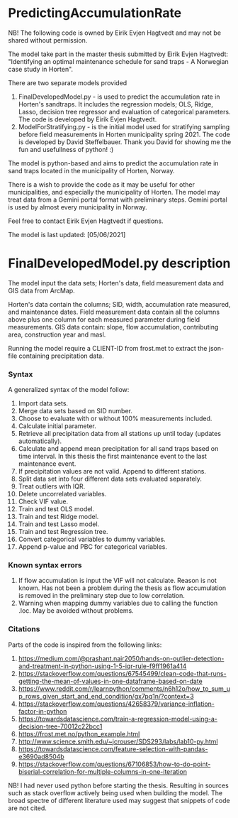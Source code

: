 # PredictingAccumulationRate


NB! The following code is owned by Eirik Evjen Hagtvedt and may not be shared without permission. 

The model take part in the master thesis submitted by Eirik Evjen Hagtvedt: "Identifying an optimal maintenance schedule for sand traps - A Norwegian case study in Horten". 

There are two separate models provided
1. FinalDevelopedModel.py - is used to predict the accumulation rate in Horten's sandtraps. It includes the regression models; OLS, Ridge, Lasso, decision tree regressor and evaluation of categorical parameters. The code is developed by Eirik Evjen Hagtvedt.
2. ModelForStratifying.py - is the initial model used for stratifying sampling before field measurements in Horten municipality spring 2021. The code is developed by David Steffelbauer. Thank you David for showing me the fun and usefullness of python! :) 

The model is python-based and aims to predict the accumulation rate in sand traps located in the municipality of Horten, Norway. 

There is  a wish to provide the code as it may be useful for other municipalities, and especially the municipality of Horten. The model may treat data from a Gemini portal format with preliminary steps. Gemini portal is used by almost every municipality in Norway. 

Feel free to contact Eirik Evjen Hagtvedt if questions. 

The model is last updated: [05/06/2021]

# FinalDevelopedModel.py description
The model input the data sets;  Horten's data, field measurement data and GIS data from ArcMap.

Horten's data contain the columns; SID, width, accumulation rate measured, and maintenance dates. 
Field measurement data contain all the columns above plus one column for each measured parameter during field measurements. GIS data contain: slope, flow accumulation, contributing area, construction year and masl. 

Running the model require a CLIENT-ID from frost.met to extract the json-file containing precipitation data.

### Syntax
A generalized syntax of the model follow:
1. Import data sets.
2. Merge data sets based on SID number. 
3. Choose to evaluate with or without 100\% measurements included.
4. Calculate initial parameter.
5. Retrieve all precipitation data from all stations up until today (updates automatically).
6. Calculate and append mean precipitation for all sand traps based on time interval. In this thesis the first maintenance event to the last maintenance event.
7. If precipitation values are not valid. Append to different stations. 
8. Split data set into four different data sets evaluated separately. 
9. Treat outliers with IQR. 
10. Delete uncorrelated variables.
11. Check VIF value.  
12. Train and test OLS model. 
13. Train and test Ridge model.
14. Train and test Lasso model.
15. Train and test Regression tree.
16. Convert categorical variables to dummy variables. 
17. Append p-value and PBC for categorical variables. 

### Known syntax errors
1. If flow accumulation is input the VIF will not calculate. Reason is not known. Has not been a problem during the thesis as flow accumulation is removed in the preliminary step due to low correlation. 
2. Warning when mapping dummy variables due to calling the function .loc. May be avoided without problems. 

### Citations
Parts of the code is inspired from the following links:
1. https://medium.com/@prashant.nair2050/hands-on-outlier-detection-and-treatment-in-python-using-1-5-iqr-rule-f9ff1961a414
2. https://stackoverflow.com/questions/67545499/clean-code-that-runs-getting-the-mean-of-values-in-one-dataframe-based-on-date
3. https://www.reddit.com/r/learnpython/comments/n6h12o/how_to_sum_up_rows_given_start_and_end_condition/gx7pq1n/?context=3
4. https://stackoverflow.com/questions/42658379/variance-inflation-factor-in-python
5. https://towardsdatascience.com/train-a-regression-model-using-a-decision-tree-70012c22bcc1
6. https://frost.met.no/python_example.html
7. http://www.science.smith.edu/~jcrouser/SDS293/labs/lab10-py.html
8. https://towardsdatascience.com/feature-selection-with-pandas-e3690ad8504b
9. https://stackoverflow.com/questions/67106853/how-to-do-point-biserial-correlation-for-multiple-columns-in-one-iteration 

NB! I had never used python before starting the thesis. Resulting in sources such as stack overflow actively being used when building the model. The broad spectre of different literature used may suggest that snippets of code are not cited.  
